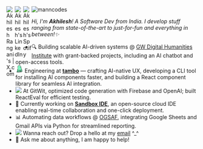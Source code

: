 <a href="https://x.com/heyavi_">
  <img align="left" alt="Akhilesh Rangani's | X.com" width="22px" src="https://cdn.jsdelivr.net/gh/homarr-labs/dashboard-icons/svg/x-light.svg"/>
</a>
<a href="https://www.linkedin.com/in/akhileshrangani/">
  <img align="left" alt="Akhilesh's LinkedIn" width="22px" src="https://cdn.jsdelivr.net/gh/homarr-labs/dashboard-icons/svg/linkedin.svg" />
</a>
<a href="https://open.spotify.com/user/9uj2mp03r2db3rt2nbraf1xwg?si=MAEG3HjvTZmM1JL4Hjotww&utm_source=copy-link&dl_branch=1">
  <img align="left" alt="Akhilesh's Spotify" width="22px" src="https://cdn.jsdelivr.net/gh/homarr-labs/dashboard-icons/svg/spotify.svg" />
</a>

<!-- ![](https://visitor-badge.glitch.me/badge?page_id=akhileshrangani4.akhileshrangani4) -->
<img src="https://komarev.com/ghpvc/?username=akhileshrangani4&label=Profile%20views&color=blueviolet&style=flat" alt="manncodes" />

<br />

*Hi, I'm **Akhilesh**! A Software Dev from India. I develop stuff ranging from state-of-the-art to just-for-fun and everything in between!✨*

- 🔍 Building scalable AI-driven systems @ [GW Digital Humanities Institute](https://gwdhi.org/) with grant-backed projects, including an AI chatbot and open-access tools.
- <img src="https://github.com/tambo-ai/tambo/blob/main/showcase/src/public/logo/icon/Octo-Icon.png" style="width: 20px;"/> Engineering at **[tambo](https:://tambo.co/)** — crafting AI-native UX, developing a CLI tool for installing AI components faster, and building a React component library for seamless AI integration.
- <img src="https://github.com/jamesmurdza/gitwit-dev/blob/main/public/favicons/dark/android-chrome-512x512.png" style="width: 22px;" /> At GitWit, optimized code generation with Firebase and OpenAI; built ReactEval for efficient testing. 
- 🔭 Currently working on **[Sandbox IDE](https://sandbox.gitwit.dev)**, an open-source cloud IDE enabling real-time collaboration and one-click deployment.
- 📊 Automating data workflows @ [OGSAF](https://gradfellowships.gwu.edu/), integrating Google Sheets and Gmail APIs via Python for streamlined reporting.
- <img src="https://cdn.jsdelivr.net/gh/homarr-labs/dashboard-icons/svg/gmail.svg" style="width: 16px"/> Wanna reach out? Drop a hello at my [email](mailto:akhileshrangani4@gmail.com) ^_^
- 💬 Ask me about anything, I am happy to help!
